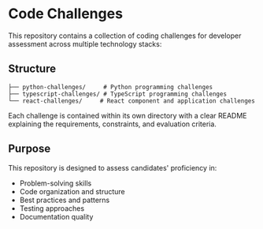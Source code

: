 # Code Challenges

This repository contains a collection of coding challenges for developer assessment across multiple technology stacks:

## Structure

```
├── python-challenges/     # Python programming challenges
├── typescript-challenges/ # TypeScript programming challenges
└── react-challenges/     # React component and application challenges
```

Each challenge is contained within its own directory with a clear README explaining the requirements, constraints, and evaluation criteria.

## Purpose

This repository is designed to assess candidates' proficiency in:
- Problem-solving skills
- Code organization and structure
- Best practices and patterns
- Testing approaches
- Documentation quality

